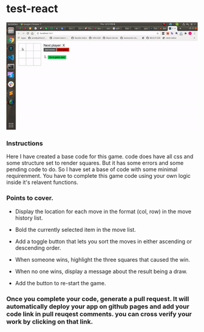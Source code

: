 # test-react

![Example of code](content/game.gif)

### Instructions

Here I have created a base code for this game. code does have all css and some structure set to render squares.
But it has some errors and some pending code to do. So I have set a base of code with some minimal requirenment.
You have to complete this game code using your own logic inside it's relavent functions.

### Points to cover.

- Display the location for each move in the format (col, row) in the move history list.

- Bold the currently selected item in the move list.

- Add a toggle button that lets you sort the moves in either ascending or descending order.

- When someone wins, highlight the three squares that caused the win.

- When no one wins, display a message about the result being a draw.

- Add the button to re-start the game.

### Once you complete your code, generate a pull request. It will automatically deploy your app on github pages and add your code link in pull reuqest comments. you can cross verify your work by clicking on that link.
